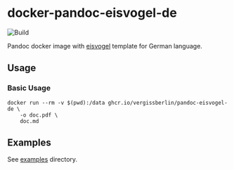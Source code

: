 # docker-pandoc-eisvogel-de

![Build](https://github.com/vergissberlin/docker-pandoc-eisvogel-de/workflows/Build/badge.svg)

Pandoc docker image with [eisvogel](https://github.com/Wandmalfarbe/pandoc-latex-template) template for German language.

## Usage

### Basic Usage

```shell
docker run --rm -v $(pwd):/data ghcr.io/vergissberlin/pandoc-eisvogel-de \
    -o doc.pdf \
    doc.md
```


## Examples

See [examples](./examples) directory.
